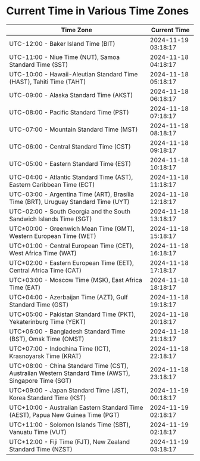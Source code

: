# Current Time in Various Time Zones

| Time Zone | Current Time |
|-----------|--------------|
| UTC-12:00 - Baker Island Time (BIT) | 2024-11-19 03:18:17 |
| UTC-11:00 - Niue Time (NUT), Samoa Standard Time (SST) | 2024-11-18 04:18:17 |
| UTC-10:00 - Hawaii-Aleutian Standard Time (HAST), Tahiti Time (TAHT) | 2024-11-18 05:18:17 |
| UTC-09:00 - Alaska Standard Time (AKST) | 2024-11-18 06:18:17 |
| UTC-08:00 - Pacific Standard Time (PST) | 2024-11-18 07:18:17 |
| UTC-07:00 - Mountain Standard Time (MST) | 2024-11-18 08:18:17 |
| UTC-06:00 - Central Standard Time (CST) | 2024-11-18 09:18:17 |
| UTC-05:00 - Eastern Standard Time (EST) | 2024-11-18 10:18:17 |
| UTC-04:00 - Atlantic Standard Time (AST), Eastern Caribbean Time (ECT) | 2024-11-18 11:18:17 |
| UTC-03:00 - Argentina Time (ART), Brasília Time (BRT), Uruguay Standard Time (UYT) | 2024-11-18 12:18:17 |
| UTC-02:00 - South Georgia and the South Sandwich Islands Time (SGT) | 2024-11-18 13:18:17 |
| UTC±00:00 - Greenwich Mean Time (GMT), Western European Time (WET) | 2024-11-18 15:18:17 |
| UTC+01:00 - Central European Time (CET), West Africa Time (WAT) | 2024-11-18 16:18:17 |
| UTC+02:00 - Eastern European Time (EET), Central Africa Time (CAT) | 2024-11-18 17:18:17 |
| UTC+03:00 - Moscow Time (MSK), East Africa Time (EAT) | 2024-11-18 18:18:17 |
| UTC+04:00 - Azerbaijan Time (AZT), Gulf Standard Time (GST) | 2024-11-18 19:18:17 |
| UTC+05:00 - Pakistan Standard Time (PKT), Yekaterinburg Time (YEKT) | 2024-11-18 20:18:17 |
| UTC+06:00 - Bangladesh Standard Time (BST), Omsk Time (OMST) | 2024-11-18 21:18:17 |
| UTC+07:00 - Indochina Time (ICT), Krasnoyarsk Time (KRAT) | 2024-11-18 22:18:17 |
| UTC+08:00 - China Standard Time (CST), Australian Western Standard Time (AWST), Singapore Time (SGT) | 2024-11-18 23:18:17 |
| UTC+09:00 - Japan Standard Time (JST), Korea Standard Time (KST) | 2024-11-19 00:18:17 |
| UTC+10:00 - Australian Eastern Standard Time (AEST), Papua New Guinea Time (PGT) | 2024-11-19 02:18:17 |
| UTC+11:00 - Solomon Islands Time (SBT), Vanuatu Time (VUT) | 2024-11-19 02:18:17 |
| UTC+12:00 - Fiji Time (FJT), New Zealand Standard Time (NZST) | 2024-11-19 03:18:17 |
